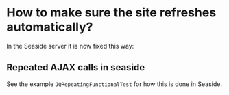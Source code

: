 # How to make sure the site refreshes automatically?

In the Seaside server it is now fixed this way:

## Repeated AJAX calls in seaside

See the example `JQRepeatingFunctionalTest` for how this is done in Seaside. 
